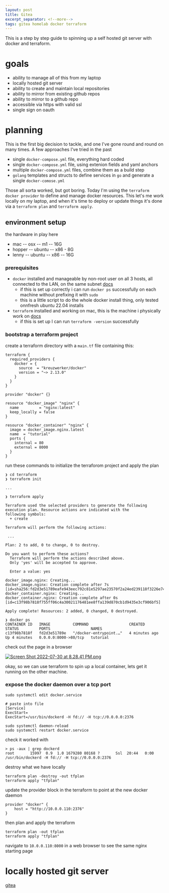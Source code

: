 ```yaml
---
layout: post
title: Gitea
excerpt_separator: <!--more-->
tags: gitea homelab docker terraform
---
```


This is a step by step guide to spinning up a self hosted git server with docker and terraform.

<!--more-->

# goals

- ability to manage all of this from my laptop
- locally hosted git server
- ability to create and maintain local repositories
- ability to mirror from existing github repos
- ability to mirror to a github repo
- accessible via https with valid ssl
- single sign on oauth

# planning

This is the first big decision to tackle, and one I've gone round and round on many times. A few approaches I've tried in the past

- single `docker-compose.yml` file, everything hard coded
- single `docker-compose.yml` file, using extenion fields and yaml anchors
- multiple `docker-compose.yml` files, combine them as a build step
- `golang` templates and structs to define services in `go` and generate a single `docker-comose.yml`

Those all sorta worked, but got boring. Today I'm using the `terraform docker provider` to define and manage docker resources. This let's me work locally on my laptop, and when it's time to deploy or update things it's done via a `terraform plan` and `terraform apply`.

## environment setup

the hardware in play here

- mac -- osx -- m1 -- 16G
- hopper -- ubuntu -- x86 - 8G
- lenny -- ubuntu -- x86 -- 16G

### prerequisites

- `docker` installed and manageable by non-root user on all 3 hosts, all connected to the LAN, on the same subnet [docs](https://docs.docker.com/engine/install/linux-postinstall/#manage-docker-as-a-non-root-user)
  - if this is set up correctly i can run `docker ps` successfully on each machine without prefixing it with `sudo`
  - this is a little script to do the whole docker install thing, only tested onnfresh ubuntu 22.04 installs
- `terraform` installed and working on mac, this is the machine i physically work on [docs](https://learn.hashicorp.com/tutorials/terraform/install-cli)
  - if this is set up I can run `terraform -version` successfully

### bootstrap a terraform project

create a terraform directory with a `main.tf` file containing this:

```
terraform {
  required_providers {
    docker = {
      source  = "kreuzwerker/docker"
      version = "~> 2.13.0"
    }
  }
}

provider "docker" {}

resource "docker_image" "nginx" {
  name         = "nginx:latest"
  keep_locally = false
}

resource "docker_container" "nginx" {
  image = docker_image.nginx.latest
  name  = "tutorial"
  ports {
    internal = 80
    external = 8000
  }
}
```

run these commands to initialize the terraforom project and apply the plan

```
❯ cd terraform
❯ terraform init

...

❯ terraform apply

Terraform used the selected providers to generate the following execution plan. Resource actions are indicated with the
following symbols:
  + create

Terraform will perform the following actions:

 ...

Plan: 2 to add, 0 to change, 0 to destroy.

Do you want to perform these actions?
  Terraform will perform the actions described above.
  Only 'yes' will be accepted to approve.

  Enter a value: yes

docker_image.nginx: Creating...
docker_image.nginx: Creation complete after 7s [id=sha256:fd2d3e51789eafe943eec792c81e5297ae23570f2a24ed239118f3226e74a1ccnginx:latest]
docker_container.nginx: Creating...
docker_container.nginx: Creation complete after 0s [id=c13f98b7818f755ff06c4a30021176481ee8ffa139d870cb1d9435e3cf906bf5]

Apply complete! Resources: 2 added, 0 changed, 0 destroyed.

❯ docker ps
CONTAINER ID   IMAGE          COMMAND                  CREATED         STATUS         PORTS                  NAMES
c13f98b7818f   fd2d3e51789e   "/docker-entrypoint.…"   4 minutes ago   Up 4 minutes   0.0.0.0:8000->80/tcp   tutorial
```

check out the page in a browser

[![Screen Shot 2022-07-30 at 8.28.41 PM.png](https://bookstack.shrevelab.io/uploads/images/gallery/2022-07/scaled-1680-/screen-shot-2022-07-30-at-8-28-41-pm.png)](https://bookstack.shrevelab.io/uploads/images/gallery/2022-07/screen-shot-2022-07-30-at-8-28-41-pm.png)

okay, so we can use terraform to spin up a local container, lets get it running on the other machine.

### expose the docker daemon over a tcp port

```
sudo systemctl edit docker.service

# paste into file
[Service]
ExecStart=
ExecStart=/usr/bin/dockerd -H fd:// -H tcp://0.0.0.0:2376

sudo systemctl daemon-reload
sudo systemctl restart docker.service
```

check it worked with

```
> ps -aux | grep dockerd
root       15997  0.9  1.0 1679280 80168 ?       Ssl  20:44   0:00 /usr/bin/dockerd -H fd:// -H tcp://0.0.0.0:2376
```

destroy what we have locally

```
terraform plan -destroy -out tfplan
terraform apply "tfplan"
```

update the provider block in the terraform to point at the new docker daemon

```
provider "docker" {
	host = "http://10.0.0.110:2376"
}
```

then plan and apply the terraform

```
terraform plan -out tfplan
terraform apply "tfplan"
```

navigate to `10.0.0.110:8000` in a web browser to see the same nginx starting page

# locally hosted git server

[gitea](https://gitea.io/en-us/)

